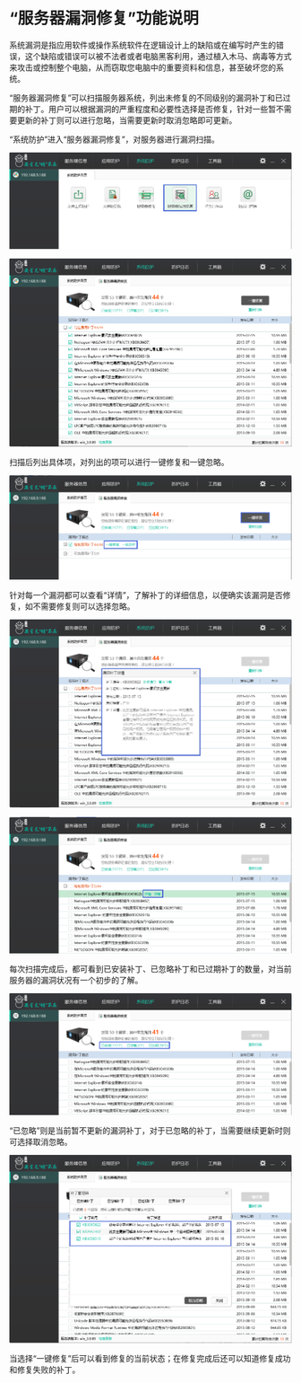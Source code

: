 # “服务器漏洞修复”功能说明
系统漏洞是指应用软件或操作系统软件在逻辑设计上的缺陷或在编写时产生的错误，这个缺陷或错误可以被不法者或者电脑黑客利用，通过植入木马、病毒等方式来攻击或控制整个电脑，从而窃取您电脑中的重要资料和信息，甚至破坏您的系统。
        
“服务器漏洞修复”可以扫描服务器系统，列出未修复的不同级别的漏洞补丁和已过期的补丁。用户可以根据漏洞的严重程度和必要性选择是否修复，针对一些暂不需要更新的补丁则可以进行忽略，当需要更新时取消忽略即可更新。

“系统防护”进入“服务器漏洞修复”，对服务器进行漏洞扫描。

![](/assets/f2201.png)

![](/assets/f2202.png)

扫描后列出具体项，对列出的项可以进行一键修复和一键忽略。

![](/assets/f2203.png)

针对每一个漏洞都可以查看“详情”，了解补丁的详细信息，以便确实该漏洞是否修复，如不需要修复则可以选择忽略。

![](/assets/f2204.png)

![](/assets/f2205.png)

每次扫描完成后，都可看到已安装补丁、已忽略补丁和已过期补丁的数量，对当前服务器的漏洞状况有一个初步的了解。

![](/assets/f2206.png)

“已忽略”则是当前暂不更新的漏洞补丁，对于已忽略的补丁，当需要继续更新时则可选择取消忽略。

![](/assets/f2207.png)

当选择“一键修复”后可以看到修复的当前状态；在修复完成后还可以知道修复成功和修复失败的补丁。